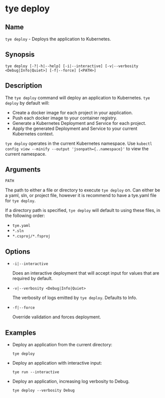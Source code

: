 # tye deploy

## Name

`tye deploy` - Deploys the application to Kubernetes.

## Synopsis 

```text
tye deploy [-?|-h|--help] [-i|--interactive] [-v|--verbosity <Debug|Info|Quiet>] [-f|--force] [<PATH>]
```

## Description

The `tye deploy` command will deploy an application to Kubernetes. `tye deploy` by default will:

- Create a docker image for each project in your application.
- Push each docker image to your container registry.
- Generate a Kubernetes Deployment and Service for each project.
- Apply the generated Deployment and Service to your current Kubernetes context.

`tye deploy` operates in the current Kubernetes namespace. Use `kubectl config view --minify --output 'jsonpath={..namespace}'` to view the current namespace.

## Arguments

`PATH`

The path to either a file or directory to execute `tye deploy` on. Can either be a yaml, sln, or project file, however it is recommend to have a tye.yaml file for `tye deploy`.

If a directory path is specified, `tye deploy` will default to using these files, in the following order:

- `tye.yaml`
- `*.sln`
- `*.csproj/*.fsproj`

## Options

- `-i|--interactive`

    Does an interactive deployment that will accept input for values that are required by default.

- `-v|--verbosity <Debug|Info|Quiet>`

    The verbosity of logs emitted by `tye deploy`. Defaults to Info.

- `-f|--force`

    Override validation and forces deployment.

## Examples

- Deploy an application from the current directory:

    ```text
    tye deploy
    ```

- Deploy an application with interactive input:

    ```text
    tye run --interactive
    ```

- Deploy an application, increasing log verbosity to Debug.

    ```text
    tye deploy --verbosity Debug
    ```
